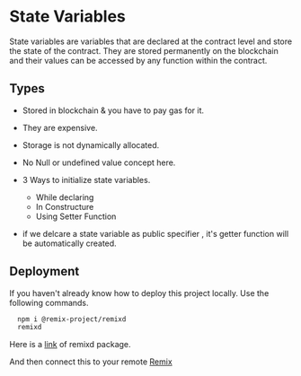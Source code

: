 
# State Variables

State variables are variables that are declared at the contract level and store the state of the contract. They are stored permanently on the blockchain and their values can be accessed by any function within the contract.

## Types

- Stored in blockchain & you have to pay gas for it.
- They are expensive.
- Storage is not dynamically allocated.
- No Null or undefined value concept here.
- 3 Ways to initialize state variables.

    *  While declaring
    *  In Constructure 
    *  Using Setter Function
- if we delcare a state variable as public specifier , it's getter function will be automatically created. 


## Deployment

If you haven't already know how to deploy this project locally.
Use the following commands.

```bash
  npm i @remix-project/remixd
  remixd
```
Here is a [link](https://www.npmjs.com/package/@remix-project/remixd) of remixd package.

And then connect this to your remote [Remix](https://remix.ethereum.org/)

